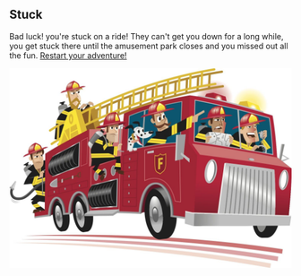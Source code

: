 Stuck
--
Bad luck! you're stuck on a ride! They can't get you down for a long while, you get stuck there until the amusement park closes and you missed out all the fun.
[Restart your adventure!](../Amusement-park.md)

![image](stuck.jpg)